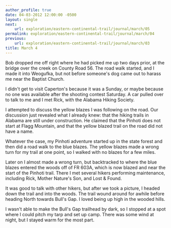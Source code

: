 ```yaml
---
author_profile: true
date: 04-03-2012 12:00:00 -0500
layout: single
next:
    url: exploration/eastern-continental-trail/journal/march/05
permalink: exploration/eastern-continental-trail/journal/march/04
previous:
    url: exploration/eastern-continental-trail/journal/march/03
title: March 4
---
```

Bob dropped me off right where he had picked me up two days prior, at the bridge over the creek on County Road 56. The road walk started, and I made it into Weogufka, but not before someone's dog came out to harass me near the Baptist Church.

I didn't get to visit Caperton's because it was a Sunday, or maybe because no one was available after the shooting contest Saturday. A car pulled over to talk to me and I met Rick, with the Alabama Hiking Society.

I attempted to discuss the yellow blazes I was following on the road. Our discussion just revealed what I already knew: that the hiking trails in Alabama are still under construction. He claimed that the Pinhoti does not start at Flagg Mountain, and that the yellow blazed trail on the road did not have a name.

Whatever the case, my Pinhoti adventure started up in the state forest and then did a road walk to the blue blazes. The yellow blazes made a wrong turn for my trail at one point, so I walked with no blazes for a few miles.

Later on I almost made a wrong turn, but backtracked to where the blue blazes entered the woods off of FR 603A, which is now blazed and near the start of the Pinhoti trail. There I met several hikers performing maintenance, including Rick, Mother Nature's Son, and Lost & Found.

It was good to talk with other hikers, but after we took a picture, I headed down the trail and into the woods. The trail wound around for awhile before heading North towards Bull's Gap. I loved being up high in the wooded hills.

I wasn't able to make the Bull's Gap trailhead by dark, so I stopped at a spot where I could pitch my tarp and set up camp. There was some wind at night, but I stayed warm for the most part.
